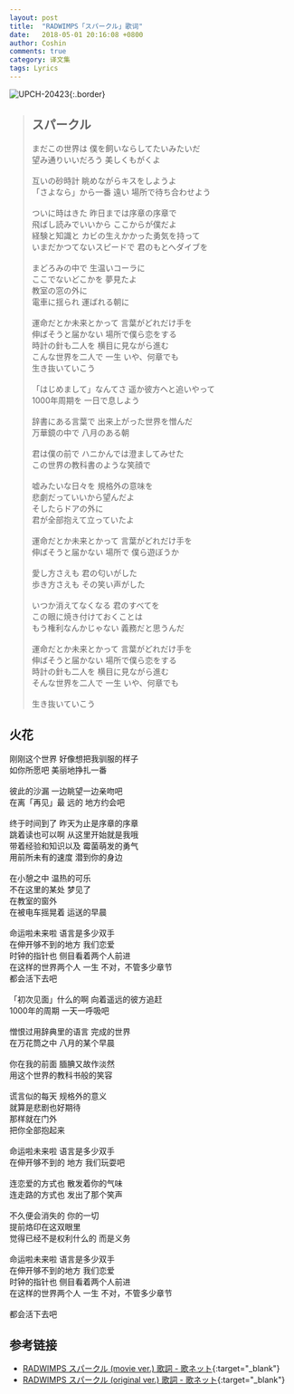 ```yaml
---
layout: post
title:  "RADWIMPS「スパークル」歌词"
date:   2018-05-01 20:16:08 +0800
author: Coshin
comments: true
category: 译文集
tags: Lyrics
---
```

![UPCH-20423](https://is3-ssl.mzstatic.com/image/thumb/Music118/v4/ae/1d/0e/ae1d0e28-3c2f-b977-1b06-7909397e2fea/source/600x600bb.jpg){:.border}

<blockquote class="original">
  <h2>スパークル</h2>
  <p>
    まだこの世界は 僕を飼いならしてたいみたいだ<br>
    望み通りいいだろう 美しくもがくよ<br>
    <br>
    互いの砂時計 眺めながらキスをしようよ<br>
    「さよなら」から一番 遠い 場所で待ち合わせよう<br>
    <br>
    ついに時はきた 昨日までは序章の序章で<br>
    飛ばし読みでいいから ここからが僕だよ<br>
    経験と知識と カビの生えかかった勇気を持って<br>
    いまだかつてないスピードで 君のもとへダイブを<br>
    <br>
    まどろみの中で 生温いコーラに<br>
    ここでないどこかを 夢見たよ<br>
    教室の窓の外に<br>
    電車に揺られ 運ばれる朝に<br>
    <br>
    運命だとか未来とかって 言葉がどれだけ手を<br>
    伸ばそうと届かない 場所で僕ら恋をする<br>
    時計の針も二人を 横目に見ながら進む<br>
    こんな世界を二人で 一生 いや、何章でも<br>
    生き抜いていこう<br>
    <br>
    「はじめまして」なんてさ 遥か彼方へと追いやって<br>
    1000年周期を 一日で息しよう<br>
    <br>
    辞書にある言葉で 出来上がった世界を憎んだ<br>
    万華鏡の中で 八月のある朝<br>
    <br>
    君は僕の前で ハニかんでは澄ましてみせた<br>
    この世界の教科書のような笑顔で<br>
    <br>
    嘘みたいな日々を 規格外の意味を<br>
    悲劇だっていいから望んだよ<br>
    そしたらドアの外に<br>
    君が全部抱えて立っていたよ<br>
    <br>
    運命だとか未来とかって 言葉がどれだけ手を<br>
    伸ばそうと届かない 場所で 僕ら遊ぼうか<br>
    <br>
    愛し方さえも 君の匂いがした<br>
    歩き方さえも その笑い声がした<br>
    <br>
    いつか消えてなくなる 君のすべてを<br>
    この眼に焼き付けておくことは<br>
    もう権利なんかじゃない 義務だと思うんだ<br>
    <br>
    運命だとか未来とかって 言葉がどれだけ手を<br>
    伸ばそうと届かない 場所で僕ら恋をする<br>
    時計の針も二人を 横目に見ながら進む<br>
    そんな世界を二人で 一生 いや、何章でも<br>
    <br>
    生き抜いていこう
  </p>
</blockquote>

<div class="translation">
  <h2>火花</h2>
  <p>
    刚刚这个世界 好像想把我驯服的样子<br>
    如你所愿吧 美丽地挣扎一番<br>
    <br>
    彼此的沙漏 一边眺望一边亲吻吧<br>
    在离「再见」最 远的 地方约会吧<br>
    <br>
    终于时间到了 昨天为止是序章的序章<br>
    跳着读也可以啊 从这里开始就是我哦<br>
    带着经验和知识以及 霉菌萌发的勇气<br>
    用前所未有的速度 潜到你的身边<br>
    <br>
    在小憩之中 温热的可乐<br>
    不在这里的某处 梦见了<br>
    在教室的窗外<br>
    在被电车摇晃着 运送的早晨<br>
    <br>
    命运啦未来啦 语言是多少双手<br>
    在伸开够不到的地方 我们恋爱<br>
    时钟的指针也 侧目看着两个人前进<br>
    在这样的世界两个人 一生 不对，不管多少章节<br>
    都会活下去吧<br>
    <br>
    「初次见面」什么的啊 向着遥远的彼方追赶<br>
    1000年的周期 一天一呼吸吧<br>
    <br>
    憎恨过用辞典里的语言 完成的世界<br>
    在万花筒之中 八月的某个早晨<br>
    <br>
    你在我的前面 腼腆又故作淡然<br>
    用这个世界的教科书般的笑容<br>
    <br>
    谎言似的每天 规格外的意义<br>
    就算是悲剧也好期待<br>
    那样就在门外<br>
    把你全部抱起来<br>
    <br>
    命运啦未来啦 语言是多少双手<br>
    在伸开够不到的 地方 我们玩耍吧<br>
    <br>
    连恋爱的方式也 散发着你的气味<br>
    连走路的方式也 发出了那个笑声<br>
    <br>
    不久便会消失的 你的一切<br>
    提前烙印在这双眼里<br>
    觉得已经不是权利什么的 而是义务<br>
    <br>
    命运啦未来啦 语言是多少双手<br>
    在伸开够不到的地方 我们恋爱<br>
    时钟的指针也 侧目看着两个人前进<br>
    在这样的世界两个人 一生 不对，不管多少章节<br>
    <br>
    都会活下去吧
  </p>
</div>

## 参考链接

* [RADWIMPS スパークル (movie ver.) 歌詞 - 歌ネット](https://www.uta-net.com/song/213757/){:target="_blank"}
* [RADWIMPS スパークル (original ver.) 歌詞 - 歌ネット](https://www.uta-net.com/song/221988){:target="_blank"}
